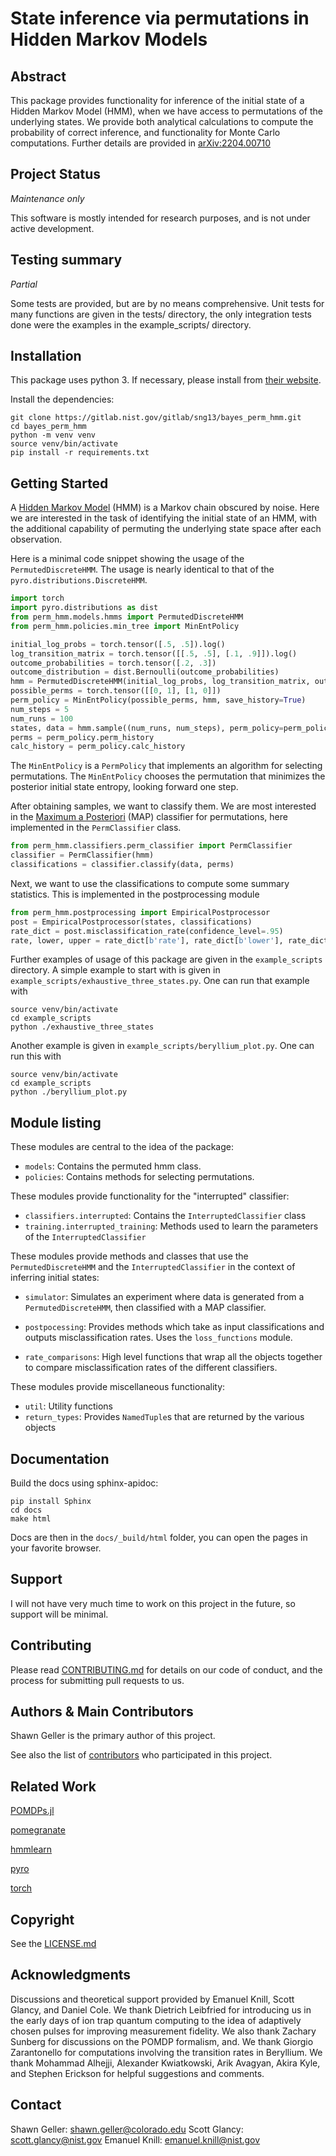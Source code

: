 # State inference via permutations in Hidden Markov Models


## Abstract

This package provides functionality for inference of the initial state of a
Hidden Markov Model (HMM), when we have access to permutations of the underlying states.
We provide both analytical calculations to compute the probability of correct inference,
and functionality for Monte Carlo computations. Further details are provided in
[arXiv:2204.00710](https://arxiv.org/abs/2204.00710)

## Project Status

*Maintenance only*

This software is mostly intended for research purposes, and
is not under active development.

## Testing summary

*Partial*

Some tests are provided, but are by no means comprehensive.
Unit tests for many functions are given in the tests/ directory,
the only integration tests done were the examples in the
example_scripts/ directory.

## Installation

This package uses python 3. If necessary, please install from [their website](https://www.python.org/downloads/).

Install the dependencies:

    git clone https://gitlab.nist.gov/gitlab/sng13/bayes_perm_hmm.git
    cd bayes_perm_hmm
    python -m venv venv
    source venv/bin/activate
    pip install -r requirements.txt
    
## Getting Started

A [Hidden Markov Model](https://en.wikipedia.org/wiki/Hidden_Markov_model) (HMM) is a Markov chain obscured by noise. 
Here we are interested in the task of identifying the initial state of an HMM, with the additional capability of 
permuting the underlying state space after each observation.

Here is a minimal code snippet showing the usage of the `PermutedDiscreteHMM`. The usage is nearly identical to that of 
the `pyro.distributions.DiscreteHMM`.

```python
import torch
import pyro.distributions as dist
from perm_hmm.models.hmms import PermutedDiscreteHMM
from perm_hmm.policies.min_tree import MinEntPolicy

initial_log_probs = torch.tensor([.5, .5]).log()
log_transition_matrix = torch.tensor([[.5, .5], [.1, .9]]).log()
outcome_probabilities = torch.tensor([.2, .3])
outcome_distribution = dist.Bernoulli(outcome_probabilities)
hmm = PermutedDiscreteHMM(initial_log_probs, log_transition_matrix, outcome_distribution)
possible_perms = torch.tensor([[0, 1], [1, 0]])
perm_policy = MinEntPolicy(possible_perms, hmm, save_history=True)
num_steps = 5
num_runs = 100
states, data = hmm.sample((num_runs, num_steps), perm_policy=perm_policy)
perms = perm_policy.perm_history
calc_history = perm_policy.calc_history
```

The `MinEntPolicy` is a `PermPolicy` that implements an algorithm for selecting permutations. The `MinEntPolicy` 
chooses the permutation that minimizes the posterior initial state entropy, looking forward one step.

After obtaining samples, we want to classify them. We are most interested in the 
[Maximum a Posteriori](https://en.wikipedia.org/wiki/Maximum_a_posteriori_estimation) (MAP) classifier for permutations,
here implemented in the `PermClassifier` class.

```python
from perm_hmm.classifiers.perm_classifier import PermClassifier
classifier = PermClassifier(hmm)
classifications = classifier.classify(data, perms)
```

Next, we want to use the classifications to compute some summary statistics. This is implemented in the postprocessing
module

```python
from perm_hmm.postprocessing import EmpiricalPostprocessor
post = EmpiricalPostprocessor(states, classifications)
rate_dict = post.misclassification_rate(confidence_level=.95)
rate, lower, upper = rate_dict[b'rate'], rate_dict[b'lower'], rate_dict[b'upper']
```

Further examples of usage of this package are given in the `example_scripts`
directory. A simple example to start with is given in `example_scripts/exhaustive_three_states.py`.
One can run that example with 
```shell
source venv/bin/activate
cd example_scripts
python ./exhaustive_three_states
```

Another example is given in `example_scripts/beryllium_plot.py`. One can run this with
```shell
source venv/bin/activate
cd example_scripts
python ./beryllium_plot.py
```


## Module listing

These modules are central to the idea of the package:
- `models`: Contains the permuted hmm class.
- `policies`: Contains methods for selecting permutations.

These modules provide functionality for the "interrupted" classifier:
- `classifiers.interrupted`: Contains the `InterruptedClassifier` class
- `training.interrupted_training`: Methods used to learn the parameters of the `InterruptedClassifier`

These modules provide methods and classes that use the `PermutedDiscreteHMM`
and the `InterruptedClassifier` in the context of inferring initial states:
- `simulator`: Simulates an experiment where data is generated from a `PermutedDiscreteHMM`,
    then classified with a MAP classifier.
  
- `postpocessing`: Provides methods which take as input classifications and outputs
    misclassification rates. Uses the `loss_functions` module.
  
- `rate_comparisons`: High level functions that wrap all the objects together
    to compare misclassification rates of the different classifiers.
  
These modules provide miscellaneous functionality:
- `util`: Utility functions
- `return_types`: Provides `NamedTuple`s that are returned by the various objects


## Documentation

Build the docs using sphinx-apidoc:

    pip install Sphinx
    cd docs
    make html   

Docs are then in the `docs/_build/html` folder, you can open the pages in your favorite
browser.

## Support

I will not have very much time to work on this project in the
future, so support will be minimal. 


## Contributing

Please read [CONTRIBUTING.md](https://gist.github.com/usnistgov/perm_hmm/CONTRIBUTING.md) 
for details on our code of conduct, and the process for submitting pull requests to us.

## Authors & Main Contributors

Shawn Geller is the primary author of this project.

See also the list of [contributors](https://github.com/usnistgov/perm_hmm/contributors) who participated in this project.

## Related Work

[POMDPs.jl](https://github.com/JuliaPOMDP/POMDPs.jl)

[pomegranate](https://pomegranate.readthedocs.io/en/latest/)

[hmmlearn](https://github.com/hmmlearn/hmmlearn)

[pyro](https://github.com/pyro-ppl/pyro)

[torch](https://github.com/pytorch/pytorch)


## Copyright

See the [LICENSE.md](https://github.com/usnistgov/perm_hmm/blob/master/LICENSE.md)

## Acknowledgments

Discussions and theoretical support provided by Emanuel Knill, Scott Glancy,
and Daniel Cole.
We thank Dietrich Leibfried for introducing us in the early days of ion trap quantum computing to the
idea of adaptively chosen pulses for improving measurement fidelity. We also thank Zachary
Sunberg for discussions on the POMDP formalism, and. We thank Giorgio Zarantonello for
computations involving the transition rates in Beryllium. We thank Mohammad Alhejji, Alexander Kwiatkowski, Arik Avagyan, 
Akira Kyle, and Stephen Erickson for helpful suggestions and comments.


## Contact

Shawn Geller: shawn.geller@colorado.edu
Scott Glancy: scott.glancy@nist.gov
Emanuel Knill: emanuel.knill@nist.gov
